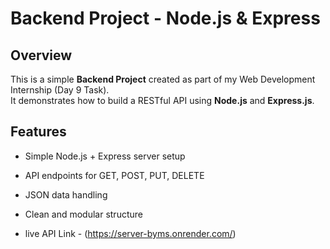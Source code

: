 # Backend Project - Node.js & Express

## Overview
This is a simple **Backend Project** created as part of my Web Development Internship (Day 9 Task).  
It demonstrates how to build a RESTful API using **Node.js** and **Express.js**.

## Features
- Simple Node.js + Express server setup  
- API endpoints for GET, POST, PUT, DELETE  
- JSON data handling  
- Clean and modular structure

- live API Link - (https://server-byms.onrender.com/)
